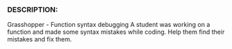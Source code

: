 ### DESCRIPTION:

Grasshopper - Function syntax debugging
A student was working on a function and made some syntax mistakes while coding. Help them find their mistakes and fix them.